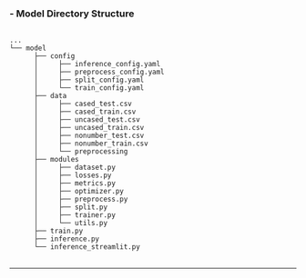 ### - Model Directory Structure
<pre>
<code>
...
└── model
      ├── config
      │     ├── inference_config.yaml
      │     ├── preprocess_config.yaml
      │     ├── split_config.yaml
      │     └── train_config.yaml
      ├── data
      │     ├── cased_test.csv
      │     ├── cased_train.csv
      │     ├── uncased_test.csv
      │     ├── uncased_train.csv
      │     ├── nonumber_test.csv
      │     ├── nonumber_train.csv
      │     └── preprocessing
      ├── modules
      │     ├── dataset.py
      │     ├── losses.py
      │     ├── metrics.py
      │     ├── optimizer.py
      │     ├── preprocess.py
      │     ├── split.py
      │     ├── trainer.py
      │     └── utils.py
      ├── train.py
      ├── inference.py
      └── inference_streamlit.py
</code>
</pre>

*****
